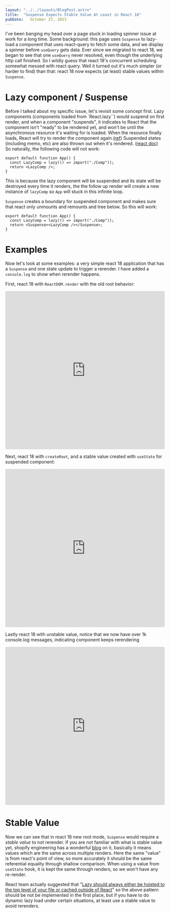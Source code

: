 ```yaml
---
layout: "../../layouts/BlogPost.astro"
title:  "Suspense Expects Stable Value At Least in React 18"
pubDate:   October 27, 2023
---
```


I've been banging my head over a page stuck in loading spinner issue at work for a long time. Some background: this page uses `Suspense` to lazy-load a component that uses react-query to fetch some data, and we display a spinner before `useQuery` gets data. Ever since we migrated to react 18, we began to see  that one `useQuery` never resolved, even though the underlying http call finished. So I wildly guess that react 18's concurrent scheduling somewhat messed with react query. Well it turned out it's much simpler (or harder to find) than that: react 18 now expects (at least) stable values within `Suspense`.


# Lazy component / Suspense 

Before I talked about my specific issue, let's revisit some concept first. Lazy components (components loaded from `React.lazy``) would suspend on first render, and when a component "suspends", it indicates to React that the component isn't "ready" to be rendered yet, and won't be until the asynchronous resource it's waiting for is loaded. When the resource finally loads, React will try to render the component again.([ref](https://relay.dev/docs/guided-tour/rendering/loading-states/)) Suspended states (including memo, etc) are also thrown out when it's rendered. ([react doc](https://react.dev/reference/react/Suspense#caveats)) So naturally, the following code will not work:

```
export default function App() {
  const LazyComp = lazy(() => import("./Comp"));
  return <LazyComp />;
}
```

This is because the lazy component will be suspended and its state will be destroyed every time it renders, the the follow up render will create a new instance of `lazyComp` so `App` will stuck in this infinite loop.

`Suspense` creates a boundary for suspended component and makes sure that react only unmounts and remounts and tree below. So this will work:

```
export default function App() {
  const LazyComp = lazy(() => import("./Comp"));
  return <Suspense><LazyComp /></Suspense>;
}
```

# Examples

Now let's look at some examples: a very simple react 18 application that has a `Suspense` and one state update to trigger a rerender. I have added a `console.log` to show when rerender happens.

First, react 18 with `ReactDOM.render` with the old root behavior:
<iframe src="https://codesandbox.io/embed/old-root-lazy-component-w7pflf?fontsize=14&hidenavigation=1&theme=dark"
    style="width:100%; height:500px; border:0; border-radius: 4px; overflow:hidden;"
    title="old root lazy component"
    allow="accelerometer; ambient-light-sensor; camera; encrypted-media; geolocation; gyroscope; hid; microphone; midi; payment; usb; vr; xr-spatial-tracking"
    sandbox="allow-forms allow-modals allow-popups allow-presentation allow-same-origin allow-scripts"
></iframe>

Next, react 18  with `createRoot`, and a stable value created with `useState` for suspended component:
<iframe src="https://codesandbox.io/embed/new-root-lazy-component-stable-sm7v2c?fontsize=14&hidenavigation=1&theme=dark"
    style="width:100%; height:500px; border:0; border-radius: 4px; overflow:hidden;"
    title="new root lazy component, stable"
    allow="accelerometer; ambient-light-sensor; camera; encrypted-media; geolocation; gyroscope; hid; microphone; midi; payment; usb; vr; xr-spatial-tracking"
    sandbox="allow-forms allow-modals allow-popups allow-presentation allow-same-origin allow-scripts"
></iframe>

Lastly react 18 with unstable value, notice that we now have over 1k console.log messages, indicating component keeps rerendering
<iframe src="https://codesandbox.io/embed/new-root-lazy-component-unstabled-sk53w3?fontsize=14&hidenavigation=1&theme=dark"
    style="width:100%; height:500px; border:0; border-radius: 4px; overflow:hidden;"
    title="new root lazy component, unstabled"
    allow="accelerometer; ambient-light-sensor; camera; encrypted-media; geolocation; gyroscope; hid; microphone; midi; payment; usb; vr; xr-spatial-tracking"
    sandbox="allow-forms allow-modals allow-popups allow-presentation allow-same-origin allow-scripts"
></iframe>

# Stable Value

Now we can see that in react 18 new root mode, `Suspense` would require a *stable value* to not rerender. If you are not familiar with what is stable value yet, shopify engineering has a wonderful [blog](https://shopify.engineering/master-reacts-stable-values) on it, basically it means values which are the same across multiple renders. Here the same "value" is from react's point of view, so more accurately it should be the same referential equality through shallow comparison. When using a value from `useState` hook, it is kept the same through renders, so we won't have any re-render.

React team actually suggested that "[Lazy should always either be hoisted to the top level of your file or cached outside of React](https://github.com/facebook/react/issues/24881#issuecomment-1179535114)" so the above pattern should be not be implemented in the first place, but if you have to do dynamic lazy load under certain situations, at least use a stable value to avoid rerenders.




